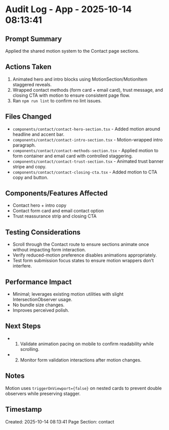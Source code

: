 # Audit Log - App - 2025-10-14 08:13:41

## Prompt Summary

Applied the shared motion system to the Contact page sections.

## Actions Taken

1. Animated hero and intro blocks using MotionSection/MotionItem staggered reveals.
2. Wrapped contact methods (form card + email card), trust message, and closing CTA with motion to ensure consistent page flow.
3. Ran `npm run lint` to confirm no lint issues.

## Files Changed

- `components/contact/contact-hero-section.tsx` - Added motion around headline and accent bar.
- `components/contact/contact-intro-section.tsx` - Motion-wrapped intro paragraph.
- `components/contact/contact-methods-section.tsx` - Applied motion to form container and email card with controlled staggering.
- `components/contact/contact-trust-section.tsx` - Animated trust banner stripe and copy.
- `components/contact/contact-closing-cta.tsx` - Added motion to CTA copy and button.

## Components/Features Affected

- Contact hero + intro copy
- Contact form card and email contact option
- Trust reassurance strip and closing CTA

## Testing Considerations

- Scroll through the Contact route to ensure sections animate once without impacting form interaction.
- Verify reduced-motion preference disables animations appropriately.
- Test form submission focus states to ensure motion wrappers don’t interfere.

## Performance Impact

- Minimal; leverages existing motion utilities with slight IntersectionObserver usage.
- No bundle size changes.
- Improves perceived polish.

## Next Steps

- 1. Validate animation pacing on mobile to confirm readability while scrolling.
- 2. Monitor form validation interactions after motion changes.

## Notes

Motion uses `triggerOnViewport={false}` on nested cards to prevent double observers while preserving stagger.

## Timestamp

Created: 2025-10-14 08:13:41
Page Section: contact
